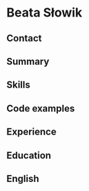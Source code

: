 # Beata Słowik
## Contact 
 
## Summary


## Skills

## Code examples

## Experience

## Education

## English

